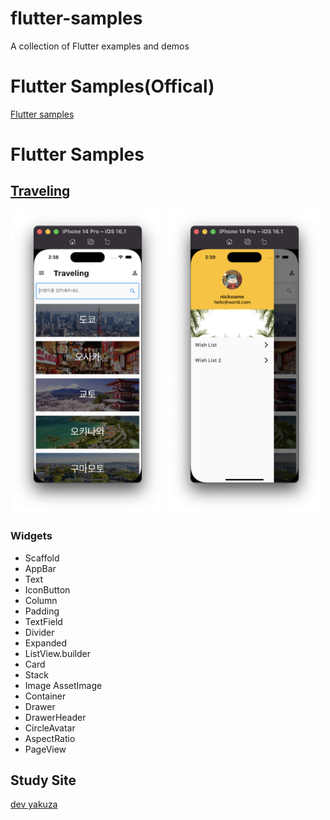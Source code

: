# flutter-samples
A collection of Flutter examples and demos

# Flutter Samples(Offical)
[Flutter samples](https://flutter.github.io/samples/#)

# Flutter Samples


## [Traveling](https://github.com/keemeesuu/flutter-samples/tree/main/samples/food_recipe)


<p float="left">
    <img src="https://github.com/keemeesuu/flutter-samples/blob/main/images/food_recipe_01.png"  width="49%" />
    <img src="https://github.com/keemeesuu/flutter-samples/blob/main/images/food_recipe_02.png"  width="49%" />
</p>

### Widgets

- Scaffold
- AppBar
- Text
- IconButton
- Column
- Padding
- TextField
- Divider
- Expanded
- ListView.builder
- Card
- Stack
- Image
    AssetImage
- Container
- Drawer
- DrawerHeader
- CircleAvatar
- AspectRatio
- PageView


## Study Site

[dev yakuza](https://dev-yakuza.posstree.com/ko/flutter/)


<!--
reference
https://github.com/diegoveloper/flutter-samples
-->